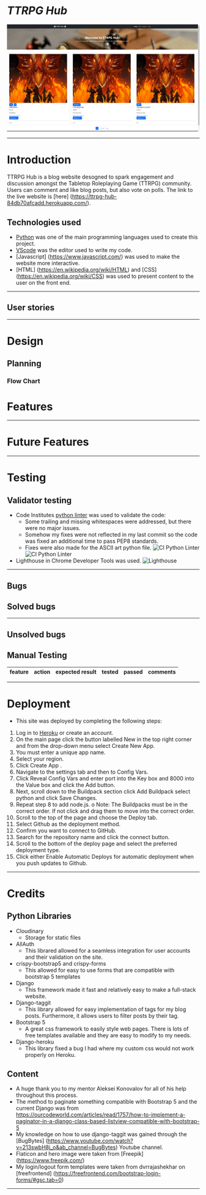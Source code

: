 # _TTRPG Hub_ 


![Image of welcome screen](static/images/ttrpg-home-page.png)

---
# Introduction
TTRPG Hub is a blog website desogned to spark engagement and discussion amongst the Tabletop Roleplaying Game (TTRPG) community. Users can comment and like blog posts, but also vote on polls. The link to the live website is [here] (https://ttrpg-hub-84db70afcadd.herokuapp.com/). 
## Technologies used
- [Python](https://www.python.org/) was one of the main programming languages used to create this project.
- [VScode](https://code.visualstudio.com/) was the editor used to write my code.
- [Javascript] (https://www.javascript.com/) was used to make the website more interactive.
- [HTML] (https://en.wikipedia.org/wiki/HTML) and [CSS] (https://en.wikipedia.org/wiki/CSS) was used to present content to the user on the front end.

---

## User stories

---

# Design 


## Planning

### Flow Chart


# Features


---

# Future Features

---

# Testing

## Validator testing

* Code Institutes [python linter](http://pep8ci.herokuapp.com/) was used to validate the code:
    - Some trailing and missing whitespaces were addressed, but there were no major issues. 
    - Somehow my fixes were not reflected in my last commit so the code was fixed an additional time to pass PEP8 standards.
    - Fixes were also made for the ASCII art python file.
![CI Python Linter](assets/images/run-linter-2.png)
![CI Python Linter](assets/images/ascii-linter-2.png)
* Lighthouse in Chrome Developer Tools was used.
![Lighthouse](assets/images/lighthouse-hangman.png)


---

## Bugs

## Solved bugs

---

## Unsolved bugs

## Manual Testing

| feature | action | expected result | tested | passed | comments |
| --- | --- | --- | --- | --- | --- |

---

# Deployment

* This site was deployed by completing the following steps:

1. Log in to [Heroku](https://id.heroku.com) or create an account.
2. On the main page click the button labelled New in the top right corner and from the drop-down menu select Create New App.
3. You must enter a unique app name.
4. Select your region.
5. Click Create App .
6. Navigate to the settings tab and then to Config Vars.
7. Click Reveal Config Vars and enter port into the Key box and 8000 into the Value box and click the Add button.
8. Next, scroll down to the Buildpack section click Add Buildpack select python and click Save Changes.
9. Repeat step 8 to add node.js. o Note: The Buildpacks must be in the correct order. If not click and drag them to move into the correct order.
10. Scroll to the top of the page and choose the Deploy tab.
11. Select Github as the deployment method.
12. Confirm you want to connect to GitHub.
13. Search for the repository name and click the connect button.
14. Scroll to the bottom of the deploy page and select the preferred deployment type.
15. Click either Enable Automatic Deploys for automatic deployment when you push updates to Github.

---
# Credits

## Python Libraries
- Cloudinary
    - Storage for static files
- AllAuth
    - This librared allowed for a seamless integration for user accounts and their validation on the site.
- crispy-bootstrap5 and crispy-forms
    - This allowed for easy to use forms that are compatible with bootstrap 5 templates
- Django
    - This framework made it fast and relatively easy to make a full-stack website.
- Django-taggit
    - This library allowed for easy implementation of tags for my blog posts. Furthermore, it allows users to filter posts by their tag. 
- Bootstrap 5 
    - A great css framework to easily style web pages. There is lots of free templates available and they are easy to modify to my needs. 
- Django-heroku
    - This library fixed a bug I had where my custom css would not work properly on Heroku. 


## Content
- A huge thank you to my mentor Aleksei Konovalov for all of his help throughout this process.
- The method to paginate something compatible with Bootstrap 5 and the current Django was from https://ourcodeworld.com/articles/read/1757/how-to-implement-a-paginator-in-a-django-class-based-listview-compatible-with-bootstrap-5 
- My knowledge on how to use django-taggit was gained through the [BugBytes] (https://www.youtube.com/watch?v=213swbH8j_o&ab_channel=BugBytes) Youtube channel.
- Flaticon and hero image were taken from [Freepik] (https://www.freepik.com/)
- My login/logout form templates were taken from dvrrajashekhar on [freefrontend] (https://freefrontend.com/bootstrap-login-forms/#gsc.tab=0)


---

